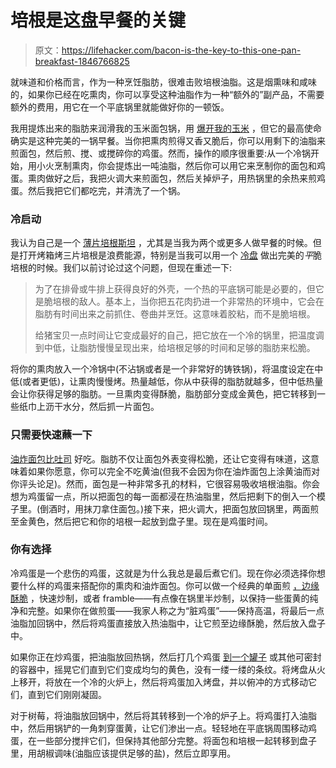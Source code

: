 # 培根是这盘早餐的关键

> 原文：<https://lifehacker.com/bacon-is-the-key-to-this-one-pan-breakfast-1846766825>

就味道和价格而言，作为一种烹饪脂肪，很难击败培根油脂。这是烟熏味和咸味的，如果你已经在吃熏肉，你可以享受这种油脂作为一种“额外的”副产品，不需要额外的费用，用它在一个平底锅里就能做好你的一顿饭。



我用提炼出来的脂肪来润滑我的玉米面包锅，用 [爆开我的玉米](https://skillet.lifehacker.com/cook-your-popcorn-in-bacon-grease-1846045923) ，但它的最高使命确实是这种完美的一锅早餐。当你把熏肉煎得又香又脆后，你可以用剩下的油脂来煎面包，然后煎、搅、或搅碎你的鸡蛋。然而，操作的顺序很重要:从一个冷锅开始，用小火烹制熏肉，你会提炼出一吨油脂，然后你可以用它来烹制你的面包和鸡蛋。熏肉做好之后，我把火调大来煎面包，然后关掉炉子，用热锅里的余热来煎鸡蛋。然后我把它们都吃完，并清洗了一个锅。

### 冷启动

我认为自己是一个 [薄片培根斯坦](https://lifehacker.com/ditch-the-skillet-fire-up-your-oven-to-cook-perfect-ba-5711834) ，尤其是当我为两个或更多人做早餐的时候。但是打开烤箱烤三片培根是浪费能源，特别是当我可以用一个 [冷盘](https://skillet.lifehacker.com/the-secret-to-great-bacon-is-a-cold-pan-1829171657) 做出完美的*平*脆培根的时候。我们以前讨论过这个问题，但现在重述一下:

> 为了在排骨或牛排上获得良好的外壳，一个热的平底锅可能是必要的，但它是脆培根的敌人。基本上，当你把五花肉扔进一个非常热的环境中，它会在脂肪有时间出来之前抓住、卷曲并烹饪。这意味着胶粘，而不是脆培根。
> 
> 给猪宝贝一点时间让它变成最好的自己，把它放在一个冷的锅里，把温度调到中低，让脂肪慢慢呈现出来，给培根足够的时间和足够的脂肪来松脆。

将你的熏肉放入一个冷锅中(不沾锅或者是一个非常好的铸铁锅)，将温度设定在中低(或者更低)，让熏肉慢慢烤。热量越低，你从中获得的脂肪就越多，但中低热量会让你获得足够的脂肪。一旦熏肉变得酥脆，脂肪部分变成金黄色，把它转移到一些纸巾上沥干水分，然后抓一片面包。

### 只需要快速蘸一下

[油炸面包比吐司](https://skillet.lifehacker.com/fried-bread-is-better-than-toast-1827629232) 好吃。脂肪不仅让面包外表变得松脆，还让它变得有味道，这意味着如果你愿意，你可以完全不吃黄油(但我不会因为你在油炸面包上涂黄油而对你评头论足)。然而，面包是一种非常多孔的材料，它很容易吸收培根油脂。你会想为鸡蛋留一点，所以把面包的每一面都浸在热油脂里，然后把剩下的倒入一个模子里。(倒酒时，用抹刀拿住面包。)接下来，把火调大，把面包放回锅里，两面煎至金黄色，然后把它和你的培根一起放到盘子里。现在是鸡蛋时间。

### 你有选择

冷鸡蛋是一个悲伤的鸡蛋，这就是为什么我总是最后煮它们。现在你必须选择你想要什么样的鸡蛋来搭配你的熏肉和油炸面包。你可以做一个经典的单面煎 [，边缘酥脆](https://skillet.lifehacker.com/how-to-make-the-best-steak-and-eggs-1835806413) ，快速炒制，或者 framble——有点像在锅里半炒制，以保持一些蛋黄的纯净和完整。如果你在做煎蛋——我家人称之为“脏鸡蛋”——保持高温，将最后一点油脂加回锅中，然后将鸡蛋直接放入热油脂中，让它煎至边缘酥脆，然后放入盘子中。

如果你正在炒鸡蛋，把油脂放回热锅，然后打几个鸡蛋 [到一个罐子](https://skillet.lifehacker.com/you-should-scramble-eggs-in-a-jar-1844164046) 或其他可密封的容器中，摇晃它们直到它们变成均匀的黄色，没有一缕一缕的条纹。将烤盘从火上移开，将放在一个冷的火炉上，然后将鸡蛋加入烤盘，并以俯冲的方式移动它们，直到它们刚刚凝固。

对于树莓，将油脂放回锅中，然后将其转移到一个冷的炉子上。将鸡蛋打入油脂中，然后用锅铲的一角刺穿蛋黄，让它们渗出一点。轻轻地在平底锅周围移动鸡蛋，在一些部分搅拌它们，但保持其他部分完整。将面包和培根一起转移到盘子里，用胡椒调味(油脂应该提供足够的盐)，然后立即享用。
